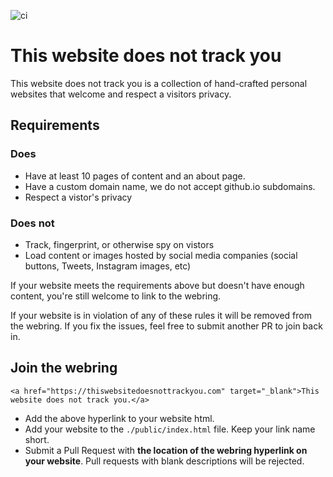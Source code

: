 ![ci](https://github.com/thiswebsitedoesnottrackyou/thiswebsitedoesnottrackyou.com/workflows/ci/badge.svg)

# This website does not track you

This website does not track you is a collection of hand-crafted personal websites that welcome and respect a visitors privacy.

## Requirements

### Does
- Have at least 10 pages of content and an about page. 
- Have a custom domain name, we do not accept github.io subdomains.
- Respect a vistor's privacy

### Does not
- Track, fingerprint, or otherwise spy on vistors
- Load content or images hosted by social media companies (social buttons, Tweets, Instagram images, etc)

If your website meets the requirements above but doesn't have enough content, you're still welcome to link to the webring.

If your website is in violation of any of these rules it will be removed from the webring. If you fix the issues, feel free to submit another PR to join back in.

## Join the webring
```
<a href="https://thiswebsitedoesnottrackyou.com" target="_blank">This website does not track you.</a>
```

- Add the above hyperlink to your website html.
- Add your website to the `./public/index.html` file. Keep your link name short.
- Submit a Pull Request with <b>the location of the webring hyperlink on your website</b>. Pull requests with blank descriptions will be rejected.

